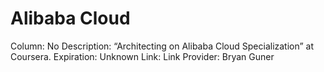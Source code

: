 # Alibaba Cloud

Column: No
Description: “Architecting on Alibaba Cloud Specialization” at Coursera.
Expiration: Unknown
Link: Link
Provider: Bryan Guner